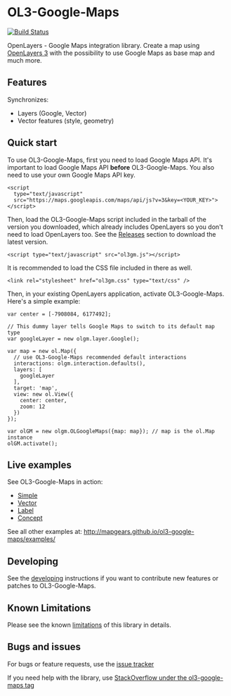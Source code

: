 OL3-Google-Maps
===============

[![Build Status](https://travis-ci.org/mapgears/ol3-google-maps.svg)](https://travis-ci.org/mapgears/ol3-google-maps)

OpenLayers - Google Maps integration library. Create a map using
[OpenLayers 3](http://openlayers.org/) with the possibility to use Google Maps
as base map and much more.


Features
--------

Synchronizes:

 - Layers (Google, Vector)
 - Vector features (style, geometry)


Quick start
-----------

To use OL3-Google-Maps, first you need to load Google Maps API. It's important to load Google Maps API **before** OL3-Google-Maps. You also need to use your own Google Maps API key.

    <script
      type="text/javascript"
      src="https://maps.googleapis.com/maps/api/js?v=3&key=<YOUR_KEY>">
    </script>

Then, load the OL3-Google-Maps script included in the tarball of the version you downloaded, which already includes OpenLayers so you don't need to load OpenLayers too. See the [Releases](https://github.com/mapgears/ol3-google-maps/releases) section to download the latest version.

    <script type="text/javascript" src="ol3gm.js"></script>

It is recommended to load the CSS file included in there as well.

    <link rel="stylesheet" href="ol3gm.css" type="text/css" />

Then, in your existing OpenLayers application, activate OL3-Google-Maps. Here's a simple example:

    var center = [-7908084, 6177492];

    // This dummy layer tells Google Maps to switch to its default map type
    var googleLayer = new olgm.layer.Google();

    var map = new ol.Map({
      // use OL3-Google-Maps recommended default interactions
      interactions: olgm.interaction.defaults(),
      layers: [
        googleLayer
      ],
      target: 'map',
      view: new ol.View({
        center: center,
        zoom: 12
      })
    });

    var olGM = new olgm.OLGoogleMaps({map: map}); // map is the ol.Map instance
    olGM.activate();


Live examples
-------------

See OL3-Google-Maps in action:

 * [Simple](http://mapgears.github.io/ol3-google-maps/examples/dist/examples/simple.html)
 * [Vector](http://mapgears.github.io/ol3-google-maps/examples/dist/examples/vector.html)
 * [Label](http://mapgears.github.io/ol3-google-maps/examples/dist/examples/label.html)
 * [Concept](http://mapgears.github.io/ol3-google-maps/examples/dist/examples/concept.html)

See all other examples at:
http://mapgears.github.io/ol3-google-maps/examples/


Developing
-----------

See the [developing](DEVELOPING.md) instructions if you want to contribute
new features or patches to OL3-Google-Maps.


Known Limitations
-----------------

Please see the known [limitations](LIMITATIONS.md) of this library in details.


Bugs and issues
---------------

For bugs or feature requests, use the
[issue tracker](https://github.com/mapgears/ol3-google-maps/issues)

If you need help with the library, use
[StackOverflow under the ol3-google-maps tag](http://stackoverflow.com/questions/tagged/ol3-google-maps)
